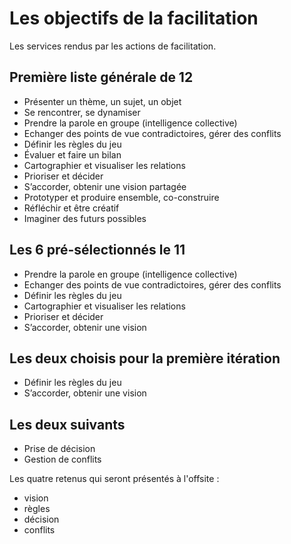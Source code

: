 # **Les objectifs de la facilitation**

Les services rendus par les actions de facilitation.

## Première liste générale de 12

- Présenter un thème, un sujet, un objet
- Se rencontrer, se dynamiser
- Prendre la parole en groupe (intelligence collective)
- Echanger des points de vue contradictoires, gérer des conflits
- Définir les règles du jeu
- Évaluer et faire un bilan
- Cartographier et visualiser les relations
- Prioriser et décider
- S’accorder, obtenir une vision partagée
- Prototyper et produire ensemble, co-construire
- Réfléchir et être créatif
- Imaginer des futurs possibles

## Les 6 pré-sélectionnés le 11

- Prendre la parole en groupe (intelligence collective)
- Echanger des points de vue contradictoires, gérer des conflits
- Définir les règles du jeu
- Cartographier et visualiser les relations
- Prioriser et décider
- S’accorder, obtenir une vision

## Les deux choisis pour la première itération

- Définir les règles du jeu
- S’accorder, obtenir une vision

## Les deux suivants

- Prise de décision
- Gestion de conflits

Les quatre retenus qui seront présentés à l'offsite :
- vision
- règles
- décision
- conflits
